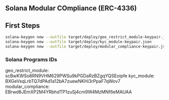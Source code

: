 ## Solana Modular COmpliance (ERC-4336)

## First Steps

```sh
solana-keygen new --outfile target/deploy/geo_restrict_module-keypair.json
solana-keygen new --outfile target/deploy/kyc_module-keypair.json
solana-keygen new --outfile target/deploy/modular_compliance-keypair.json
```

### Solana Programs IDs

geo_restrict_module: scBwKWSo8RN9VHM629PWSu9kPGDaRzBZgqYQSEoipfe
kyc_module: BXGeVsqLrbTQ7dPAd1a12bA7zuewNKHi3rPpaF7qWov7
modular_compliance: EBrwd8JEmXP2M4YRbhdTP1zuSj4cm9W4MzMNf6eMAUAA

